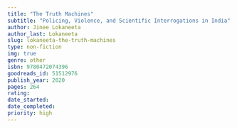```yaml
---
title: "The Truth Machines"
subtitle: "Policing, Violence, and Scientific Interrogations in India"
author: Jinee Lokaneeta
author_last: Lokaneeta
slug: lokaneeta-the-truth-machines
type: non-fiction
img: true
genre: other
isbn: 9780472074396
goodreads_id: 51512976
publish_year: 2020
pages: 264
rating: 
date_started:
date_completed:
priority: high
---
```

